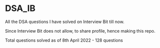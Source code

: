 # DSA_IB
All the DSA questions I have solved on Interview Bit till now.

Since Interview Bit does not allow, to share profile, hence making this repo.

Total questions solved as of 8th April 2022 - 128 questions
